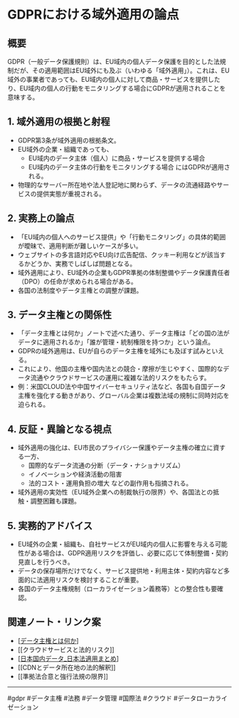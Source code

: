 # GDPRにおける域外適用の論点

## 概要
GDPR（一般データ保護規則）は、EU域内の個人データ保護を目的とした法規制だが、その適用範囲はEU域外にも及ぶ（いわゆる「域外適用」）。これは、EU域外の事業者であっても、EU域内の個人に対して商品・サービスを提供したり、EU域内の個人の行動をモニタリングする場合にGDPRが適用されることを意味する。

## 1. 域外適用の根拠と射程
- GDPR第3条が域外適用の根拠条文。
- EU域外の企業・組織であっても、
  - EU域内のデータ主体（個人）に商品・サービスを提供する場合
  - EU域内のデータ主体の行動をモニタリングする場合
 にはGDPRが適用される。
- 物理的なサーバー所在地や法人登記地に関わらず、データの流通経路やサービスの提供実態が重視される。

## 2. 実務上の論点
- 「EU域内の個人へのサービス提供」や「行動モニタリング」の具体的範囲が曖昧で、適用判断が難しいケースが多い。
- ウェブサイトの多言語対応やEU向け広告配信、クッキー利用などが該当するかどうか、実務でしばしば問題となる。
- 域外適用により、EU域外の企業もGDPR準拠の体制整備やデータ保護責任者（DPO）の任命が求められる場合がある。
- 各国の法制度やデータ主権との調整が課題。

## 3. データ主権との関係性
- 「データ主権とは何か」ノートで述べた通り、データ主権は「どの国の法がデータに適用されるか」「誰が管理・統制権限を持つか」という論点。
- GDPRの域外適用は、EUが自らのデータ主権を域外にも及ぼす試みといえる。
- これにより、他国の主権や国内法との競合・摩擦が生じやすく、国際的なデータ流通やクラウドサービスの運用に複雑な法的リスクをもたらす。
- 例：米国CLOUD法や中国サイバーセキュリティ法など、各国も自国データ主権を強化する動きがあり、グローバル企業は複数法域の規制に同時対応を迫られる。

## 4. 反証・異論となる視点
- 域外適用の強化は、EU市民のプライバシー保護やデータ主権の確立に資する一方、
  - 国際的なデータ流通の分断（データ・ナショナリズム）
  - イノベーションや経済活動の阻害
  - 法的コスト・運用負担の増大
  などの副作用も指摘される。
- 域外適用の実効性（EU域外企業への制裁執行の限界）や、各国法との抵触・調整困難も課題。

## 5. 実務的アドバイス
- EU域外の企業・組織も、自社サービスがEU域内の個人に影響を与える可能性がある場合は、GDPR適用リスクを評価し、必要に応じて体制整備・契約見直しを行うべき。
- データの保存場所だけでなく、サービス提供地・利用主体・契約内容など多面的に法適用リスクを検討することが重要。
- 各国のデータ主権規制（ローカライゼーション義務等）との整合性も要確認。

## 関連ノート・リンク案
- [[データ主権とは何か]]
- [[クラウドサービスと法的リスク]]
- [[日本国内データ_日本法適用まとめ]]
- [[CDNとデータ所在地の法的解釈]]
- [[準拠法合意と強行法規の限界]]

---
#gdpr #データ主権 #法務 #データ管理 #国際法 #クラウド #データローカライゼーション

[//begin]: # "Autogenerated link references for markdown compatibility"
[データ主権とは何か]: 02-Permanent-Notes/%E3%83%87%E3%83%BC%E3%82%BF%E4%B8%BB%E6%A8%A9%E3%81%A8%E3%81%AF%E4%BD%95%E3%81%8B.md "データ主権とは何か"
[日本国内データ_日本法適用まとめ]: 02-Permanent-Notes/%E6%97%A5%E6%9C%AC%E5%9B%BD%E5%86%85%E3%83%87%E3%83%BC%E3%82%BF_%E6%97%A5%E6%9C%AC%E6%B3%95%E9%81%A9%E7%94%A8%E3%81%BE%E3%81%A8%E3%82%81.md "日本国内データと日本法適用の論点まとめ"
[//end]: # "Autogenerated link references"
